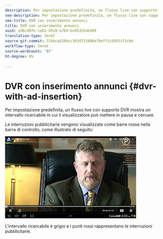 ```yaml
---
description: Per impostazione predefinita, un flusso live con supporto DVR mostra un intervallo ricercabile in cui il visualizzatore può mettere in pausa e cercare.
seo-description: Per impostazione predefinita, un flusso live con supporto DVR mostra un intervallo ricercabile in cui il visualizzatore può mettere in pausa e cercare.
seo-title: DVR con inserimento annunci
title: DVR con inserimento annunci
uuid: ed6cd8fe-ceb2-45c8-a76d-bc0532babd99
translation-type: tm+mt
source-git-commit: 31b6cad26bcc393d731080a70eff1c59551f1c8e
workflow-type: tm+mt
source-wordcount: '97'
ht-degree: 0%

---
```



# DVR con inserimento annunci {#dvr-with-ad-insertion}

Per impostazione predefinita, un flusso live con supporto DVR mostra un intervallo ricercabile in cui il visualizzatore può mettere in pausa e cercare.

Le interruzioni pubblicitarie vengono visualizzate come barre rosse nella barra di controllo, come illustrato di seguito:

<!--<a id="fig_720DD22D2318485EAB4BEA55C30D5ECF"></a>-->

![](assets/dvr-with-ads.jpg)

L&#39;intervallo ricercabile è grigio e i punti rossi rappresentano le interruzioni pubblicitarie.
